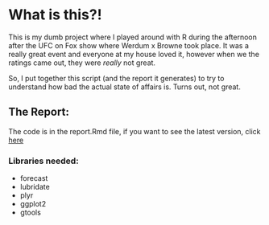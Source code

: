 What is this?!
=============================

This is my dumb project where I played around with R during the afternoon
after the UFC on Fox show where Werdum x Browne took place. It was a really
great event and everyone at my house loved it, however when we the ratings
came out, they were *really* not great.

So, I put together this script (and the report it generates) to try to understand
how bad the actual state of affairs is. Turns out, not great.

The Report:
-------------------------

The code is in the report.Rmd file, if you want to see the latest
version, click [here](https://rawgit.com/earino/ufc_on_fox_visualization/master/report.html)

### Libraries needed:

* forecast
* lubridate
* plyr
* ggplot2
* gtools